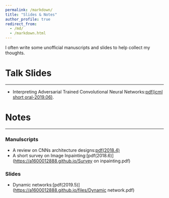 ```yaml
---
permalink: /markdown/
title: "Slides & Notes"
author_profile: true
redirect_from: 
  - /md/
  - /markdown.html
---
```


I often write some unofficial manuscripts and slides to help collect my thoughts. 



# Talk Slides
----
* Interpreting Adversarial Trained Convolutional Neural Networks:[pdf(icml short oral-2019.06)](https://a1600012888.github.io/files/at-cnn-slides.pdf).


# Notes
----
### Manulscripts
* A review on CNNs architecture designs:[pdf(2018.4)](https://a1600012888.github.io/Recent-advances-in-CNNs.pdf)
* A short survey on Image Inpainting:[pdf(2018.6)](https://a1600012888.github.io/Survey on inpainting.pdf)


### Slides
* Dynamic networks:[pdf(2019.5)](https://a1600012888.github.io/files/Dynamic network.pdf)


